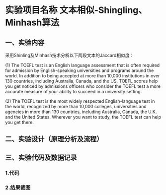 # 实验项目名称	文本相似-Shingling、Minhash算法


## 一、实验内容

采用Shinling及Minhash技术分析以下两段文本的Jaccard相似度：

(1)	The TOEFL test is an English language assessment that is often required for admission by English-speaking universities and programs around the world. In addition to being accepted at more than 10,000 institutions in over 130 countries, including Australia, Canada, and the US, TOEFL scores help you get noticed by admissions officers who consider the TOEFL test a more accurate measure of your ability to succeed in a university setting.

(2)	The TOEFL test is the most widely respected English-language test in the world, recognized by more than 10,000 colleges, universities and agencies in more than 130 countries, including Australia, Canada, the U.K. and the United States. Wherever you want to study, the TOEFL test can help you get there.


## 二、实验设计（原理分析及流程）

## 三、实验代码及数据记录
### 1.代码 

### 2.结果截图
